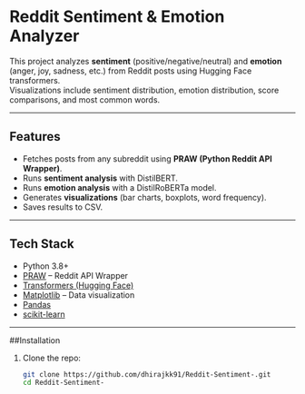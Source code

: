 # Reddit Sentiment & Emotion Analyzer

This project analyzes **sentiment** (positive/negative/neutral) and **emotion** (anger, joy, sadness, etc.) from Reddit posts using Hugging Face transformers.  
Visualizations include sentiment distribution, emotion distribution, score comparisons, and most common words.

---

## Features
- Fetches posts from any subreddit using **PRAW (Python Reddit API Wrapper)**.
- Runs **sentiment analysis** with DistilBERT.
- Runs **emotion analysis** with a DistilRoBERTa model.
- Generates **visualizations** (bar charts, boxplots, word frequency).
- Saves results to CSV.

---

## Tech Stack
- Python 3.8+
- [PRAW](https://praw.readthedocs.io/) – Reddit API Wrapper
- [Transformers (Hugging Face)](https://huggingface.co/transformers/)
- [Matplotlib](https://matplotlib.org/) – Data visualization
- [Pandas](https://pandas.pydata.org/)
- [scikit-learn](https://scikit-learn.org/)

---

##Installation

1. Clone the repo:
   ```bash
   git clone https://github.com/dhirajkk91/Reddit-Sentiment-.git
   cd Reddit-Sentiment-
